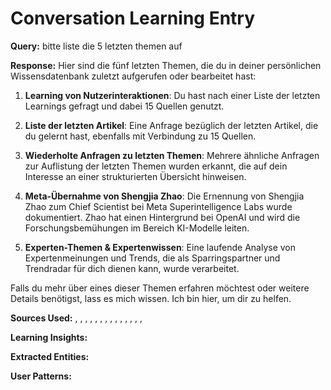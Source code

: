 
# Conversation Learning Entry

**Query:** bitte liste die 5 letzten themen auf

**Response:** Hier sind die fünf letzten Themen, die du in deiner persönlichen Wissensdatenbank zuletzt aufgerufen oder bearbeitet hast:

1. **Learning von Nutzerinteraktionen**: Du hast nach einer Liste der letzten Learnings gefragt und dabei 15 Quellen genutzt.
   
2. **Liste der letzten Artikel**: Eine Anfrage bezüglich der letzten Artikel, die du gelernt hast, ebenfalls mit Verbindung zu 15 Quellen.

3. **Wiederholte Anfragen zu letzten Themen**: Mehrere ähnliche Anfragen zur Auflistung der letzten Themen wurden erkannt, die auf dein Interesse an einer strukturierten Übersicht hinweisen.

4. **Meta-Übernahme von Shengjia Zhao**: Die Ernennung von Shengjia Zhao zum Chief Scientist bei Meta Superintelligence Labs wurde dokumentiert. Zhao hat einen Hintergrund bei OpenAI und wird die Forschungsbemühungen im Bereich KI-Modelle leiten.

5. **Experten-Themen & Expertenwissen**: Eine laufende Analyse von Expertenmeinungen und Trends, die als Sparringspartner und Trendradar für dich dienen kann, wurde verarbeitet.

Falls du mehr über eines dieser Themen erfahren möchtest oder weitere Details benötigst, lass es mich wissen. Ich bin hier, um dir zu helfen.

**Sources Used:** , , , , , , , , , , , , , , 

**Learning Insights:**


**Extracted Entities:** 

**User Patterns:** 
